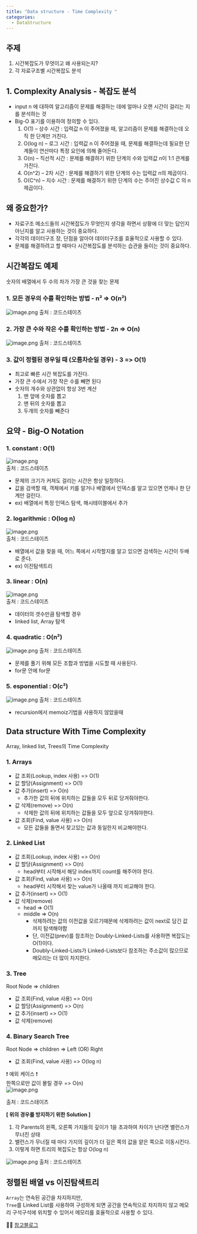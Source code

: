 ```yaml
---
title: "Data structure - Time Complexity "
categories:
  - DataStructure
---
```


## 주제	
1. 시간복잡도가 무엇이고 왜 사용되는지?
2. 각 자료구조별 시간복잡도 분석

## 1. Complexity Analysis - 복잡도 분석

- input n 에 대하여 알고리즘이 문제를 해결하는 데에 얼마나 오랜 시간이 걸리는 지를 분석하는 것
- Big-O 표기를 이용하여 정의할 수 있다.
    1. O(1) – 상수 시간 : 입력값 n 이 주어졌을 때, 알고리즘이 문제를 해결하는데 오직 한 단계만 거친다.
    2. O(log n) – 로그 시간 : 입력값 n 이 주어졌을 때, 문제를 해결하는데 필요한 단계들이 연산마다 특정 요인에 의해 줄어든다.
    3. O(n) – 직선적 시간 : 문제를 해결하기 위한 단계의 수와 입력값 n이 1:1 관계를 가진다.
    4. O(n^2) – 2차 시간 : 문제를 해결하기 위한 단계의 수는 입력값 n의 제곱이다.
    5. O(C^n) – 지수 시간 : 문제를 해결하기 위한 단계의 수는 주어진 상수값 C 의 n 제곱이다.

## 왜 중요한가?
- 자료구조 메소드들의 시간복잡도가 무엇인지 생각을 하면서 상황에 더 맞는 답인지 아닌지를 알고 사용하는 것이 중요하다.
- 각각의 데이터구조 장, 단점을 알아야 데이터구조를 효율적으로 사용할 수 있다.
- 문제를 해결하려고 할 때마다 시간복잡도를 분석하는 습관을 들이는 것이 중요하다.

## 시간복잡도 예제

숫자의 배열에서 두 수의 차가 가장 큰 것을 찾는 문제
### 1. 모든 경우의 수를 확인하는 방법 - n² => O(n²)
![image.png](https://images.velog.io/post-images/yhe228/3a060e10-1fd2-11ea-b5aa-f7315714169a/image.png)
출처 : 코드스테이츠

### 2. 가장 큰 수와 작은 수를 확인하는 방법 - 2n => O(n)

![image.png](https://images.velog.io/post-images/yhe228/c44b16b0-1fd2-11ea-b240-73bff097bbe8/image.png)
출처 : 코드스테이츠

### 3. 값이 정렬된 경우일 때 (오름차순일 경우) - 3 => O(1)
- 최고로 빠른 시간 복잡도를 가진다.
- 가장 큰 수에서 가장 작은 수를 빼면 된다
- 숫자의 개수와 상관없이 항상 3번 계산
	1. 맨 앞에 숫자를 뽑고
    2. 맨 뒤의 숫자를 뽑고
    3. 두개의 숫자를 빼준다

## 요약 - Big-O Notation
### 1. constant : O(1)  
![image.png](https://images.velog.io/post-images/yhe228/458e49d0-1f02-11ea-bb32-855d58f2234e/image.png)  
출처 : 코드스테이츠

- 문제의 크기가 커져도 걸리는 시간은 항상 일정하다.
- 값을 검색할 때, 객체에서 키를 알거나 배열에서 인덱스를 알고 있으면 언제나 한 단계만 걸린다.
- ex) 배열에서 특정 인덱스 탐색, 해시테이블에서 추가

### 2. logarithmic : O(log n)  
![image.png](https://images.velog.io/post-images/yhe228/60a80080-1f02-11ea-b3f4-e73280e2e0cc/image.png)  
출처 : 코드스테이츠

- 배열에서 값을 찾을 때, 어느 쪽에서 시작할지를 알고 있으면 검색하는 시간이 두배로 준다.
- ex) 이진탐색트리 
   
### 3. linear : O(n)  
![image.png](https://images.velog.io/post-images/yhe228/81530a00-1f02-11ea-bb32-855d58f2234e/image.png)  
출처 : 코드스테이츠

- 데이터의 갯수만큼 탐색할 경우
- linked list, Array 탐색

### 4. quadratic : O(n²)  
![image.png](https://images.velog.io/post-images/yhe228/9402d270-1f02-11ea-bb32-855d58f2234e/image.png)
출처 : 코드스테이츠  

- 문제를 풀기 위해 모든 조합과 방법을 시도할 때 사용된다.
- for문 안에 for문
    
### 5. esponential : O(c²)  
![image.png](https://images.velog.io/post-images/yhe228/b70e6130-1f02-11ea-9142-41013861be0a/image.png)
출처 : 코드스테이츠

- recursion에서 memoiz기법을 사용하지 않았을때



## Data structure With Time Complexity
Array, linked list, Trees의 Time Complexity

### 1. Arrays
- 값 조회(Lookup, index 사용) => O(1)
- 값 할당(Assignment) => O(1)
- 값 추가(insert) => O(n)
    - 추가한 값의 뒤에 위치하는 값들을 모두 뒤로 당겨줘야한다.
- 값 삭제(remove) => O(n)
    - 삭제한 값의 뒤에 위치하는 값들을 모두 앞으로 당겨줘야한다.
- 값 조회(Find, value 사용) => O(n)
    - 모든 값들을 돌면서 찾고있는 값과 동일한지 비교해야한다.
     
### 2. Linked List	
- 값 조회(Lookup, index 사용) => O(n)
- 값 할당(Assignment) => O(n)
    - head부터 시작해서 해당 index까지 count를 해주어야 한다.
- 값 조회(Find, value 사용) => O(n)
    - head부터 시작해서 찾는 value가 나올때 까지 비교해야 한다.
- 값 추가(insert) => O(1)
- 값 삭제(remove)
    - head => O(1)
    - middle => O(n)
        - 삭제하려는 값의 이전값을 모르기때문에 삭제하려는 값이 next로 담긴 값까지 탐색해야함
        - 단, 이전값(prev)를 참조하는 Doubly-Linked-Lists를 사용하면 복잡도는 O(1)이다.
        - Doubly-Linked-Lists가 Linked-Lists보다 참조하는 주소값이 많으므로 메모리는 더 많이 차지한다. 
        
### 3. Tree
Root Node => children
- 값 조회(Find, value 사용) => O(n)
- 값 할당(Assignment) => O(n)
- 값 추가(insert) => O(1)
- 값 삭제(remove)   

### 4. Binary Search Tree
Root Node => children => Left (OR) Right
- 값 조회(Find, value 사용) => O(log n)

❗ 예외 케이스 ❗  
한쪽으로만 값이 몰릴 경우 => O(n)  
![image.png](https://images.velog.io/post-images/yhe228/7cb56720-1fe0-11ea-8629-d51f99813324/image.png)

출처 : 코드스테이츠  

__[ 위의 경우를 방지하기 위한 Solution ]__  
1. 각 Parents의 왼쪽, 오른쪽 가지들의 깊이가 1을 초과하여 차이가 난다면 밸런스가 무너진 상태
2. 밸런스가 무너질 때 마다 가지의 깊이가 더 깊은 쪽의 값을 얕은 쪽으로 이동시킨다.
3. 이렇게 하면 트리의 복잡도는 항상 O(log n)

![image.png](https://images.velog.io/post-images/yhe228/c817f4d0-1fe0-11ea-8629-d51f99813324/image.png) 
출처 : 코드스테이츠



## 정렬된 배열 vs 이진탐색트리
`Array`는 연속된 공간을 차지하지만,  
`Tree`를 Linked List를 사용하여 구성하게 되면 공간을 연속적으로 차지하지 않고 메모리 구석구석에 위치할 수 있어서 메모리를 효율적으로 사용할 수 있다.

💁‍♀️ [참고블로그](https://joshuajangblog.wordpress.com/2016/09/21/time_complexity_big_o_in_easy_explanation/)























